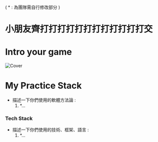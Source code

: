 ( * : 為團隊需自行修改部分 )
# 小朋友齊打打打打打打打打打打打打交
# Intro your game
![Cover](https://yt3.googleusercontent.com/edxH8sH38OfPcrJ1WACFZGOoVLttGAQKMlO9Q4VaYFbnO74Cpw4HJ9X3j6_TwjB7a8h3DnZ_Pg=s540-w390-h540-c-k-c0x00ffffff-no-nd-rj)  


# My Practice Stack
- 描述一下你們使用的軟體方法論 :
   1. *...

### Tech Stack
- 描述一下你們使用的技術、框架、語言 :
   1. *...
